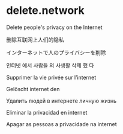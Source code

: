 # delete.network

Delete people's privacy on the Internet

删除互联网上人们的隐私

インターネットで人のプライバシーを削除

인터넷 에서 사람들 의 사생활 삭제 했 다

Supprimer la vie privée sur l’internet

Gelöscht internet den

Удалить людей в интернете личную жизнь

Eliminar la privacidad en internet

Apagar as pessoas a privacidade na internet
